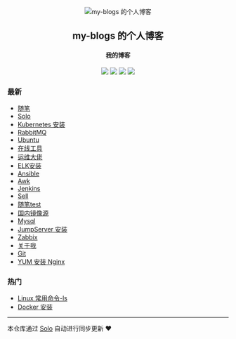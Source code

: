 <p align="center"><img alt="my-blogs 的个人博客" src="https://avatars2.githubusercontent.com/u/57827220?v=4"></p><h2 align="center">
my-blogs 的个人博客
</h2>

<h4 align="center">我的博客</h4>
<p align="center"><a title="my-blogs 的个人博客" target="_blank" href="https://github.com/find-blogs/solo-blog"><img src="https://img.shields.io/github/last-commit/find-blogs/solo-blog.svg?style=flat-square&color=FF9900"></a>
<a title="GitHub repo size in bytes" target="_blank" href="https://github.com/find-blogs/solo-blog"><img src="https://img.shields.io/github/repo-size/find-blogs/solo-blog.svg?style=flat-square"></a>
<a title="Solo Version" target="_blank" href="https://github.com/b3log/solo/releases"><img src="https://img.shields.io/badge/solo-3.6.7-f1e05a.svg?style=flat-square&color=blueviolet"></a>
<a title="Hits" target="_blank" href="https://github.com/b3log/hits"><img src="https://hits.b3log.org/find-blogs/solo-blog.svg"></a></p>

### 最新

* [随笔](https://www.lovelinux.top/articles/2019/11/21/1574347392087.html)
* [Solo](https://www.lovelinux.top/articles/2019/11/21/1574346730517.html)
* [Kubernetes 安装](https://www.lovelinux.top/articles/2019/11/21/1574334914092.html)
* [RabbitMQ](https://www.lovelinux.top/articles/2019/11/19/1574175697175.html)
* [Ubuntu ](https://www.lovelinux.top/articles/2019/11/19/1574174911825.html)
* [在线工具](https://www.lovelinux.top/articles/2019/11/19/1574171438695.html)
* [运维大佬](https://www.lovelinux.top/articles/2019/11/19/1574166999566.html)
* [ELK安装](https://www.lovelinux.top/articles/2019/11/19/1574166694037.html)
* [Ansible](https://www.lovelinux.top/articles/2019/11/19/1574166560845.html)
* [Awk](https://www.lovelinux.top/articles/2019/11/19/1574166445964.html)
* [Jenkins](https://www.lovelinux.top/articles/2019/11/19/1574166257445.html)
* [Sell](https://www.lovelinux.top/articles/2019/11/19/1574166148784.html)
* [随笔test](https://www.lovelinux.top/articles/2019/11/19/1574158188420.html)
* [国内镜像源](https://www.lovelinux.top/articles/2019/11/19/1574156636063.html)
* [Mysql](https://www.lovelinux.top/articles/2019/11/19/1574155293272.html)
* [JumpServer 安装](https://www.lovelinux.top/articles/2019/11/19/1574155062144.html)
* [Zabbix](https://www.lovelinux.top/articles/2019/11/19/1574154784948.html)
* [关于我](https://www.lovelinux.top/articles/2019/11/19/1574154404914.html)
* [Git](https://www.lovelinux.top/articles/2019/11/19/1574153785272.html)
* [YUM 安装 Nginx](https://www.lovelinux.top/articles/2019/11/19/1574153423582.html)

### 热门

* [Linux 常用命令-ls](https://www.lovelinux.top/articles/2019/11/19/1574152049490.html)
* [Docker 安装](https://www.lovelinux.top/articles/2019/11/19/1574153014498.html)



---

本仓库通过 [Solo](https://github.com/b3log/solo) 自动进行同步更新 ❤️ 